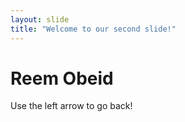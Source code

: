```yaml
---
layout: slide
title: "Welcome to our second slide!"
---
```

# Reem Obeid
Use the left arrow to go back!
